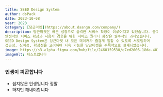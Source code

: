 ```yaml
---
title: SEED Design System
author: dsPack
date: 2023-10-08
year: 2023
category: [당근마켓](https://about.daangn.com/company/)
description: 당근마켓은 빠른 성장으로 급격한 서비스 확장이 이루어지고 있었습니다. 중고 거래뿐만 아니라 다양한 버티컬 서비스를 통해 로컬 슈퍼 앱이 되기 위해서는
안정적인 서비스 확장과 사용자 경험을 위한 서비스 퀄리티 향상은 필수적인 과제였습니다.
SEED Design System은 당근마켓 내 모든 메이커가 즐겁게 일할 수 있도록 서포팅하며 
접근성, 심미성, 확장성을 고려하여 지속 가능한 당근마켓을 주목적으로 설계되었습니다. 
image: https://s3-alpha.figma.com/hub/file/2460159530/e7ed2006-18da-4014-8ad6-a031673d82d8-cover.png
imageAlt: 테스트입니다
---
```


### 인생이 피곤합니다

- 쉽지않은 인생입니다 정말
- 하지만 해내야합니다

